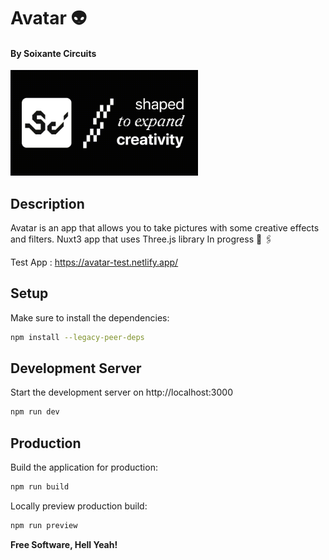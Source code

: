 # Avatar 👽
#### By Soixante Circuits

<img src="https://github.com/soixantecircuits/avatar/blob/AVTR-TEST/assets/sc-white-gif.gif" width="300"/>

## Description

Avatar is an app that allows you to take pictures with some creative effects and filters.
Nuxt3 app that uses Three.js library
In progress 🚧 🖇

Test App : https://avatar-test.netlify.app/

## Setup

Make sure to install the dependencies:

```bash
npm install --legacy-peer-deps
```

## Development Server

Start the development server on http://localhost:3000

```bash
npm run dev
```

## Production

Build the application for production:

```bash
npm run build
```

Locally preview production build:

```bash
npm run preview
```

**Free Software, Hell Yeah!**
